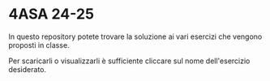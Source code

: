 # 4ASA 24-25
In questo repository potete trovare la soluzione ai vari esercizi che vengono proposti in classe.

Per scaricarli o visualizzarli è sufficiente cliccare sul nome dell'esercizio desiderato.

